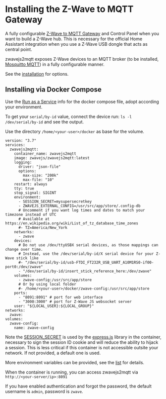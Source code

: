 # Installing the Z-Wave to MQTT Gateway

A fully configurable [Z-Wave to MQTT Gateway](https://zwave-js.github.io/zwavejs2mqtt/#/) and Control Panel  when you want to build a Z-Wave hub. This is necessary for the official Home Assistant integration when you use a Z-Wave USB dongle that acts as central point. 

zwavejs2mqtt exposes Z-Wave devices to an MQTT broker (to be installed, [Mosquitto MQTT](https://mosquitto.org)) in a fully configurable manner.

See the [installation](https://zwave-js.github.io/zwavejs2mqtt/#/getting-started/docker?id=installation) for options.

## Installing via Docker Compose

Use the [Run as a Service](https://zwave-js.github.io/zwavejs2mqtt/#/getting-started/docker?id=run-as-a-service) info for the docker compose file, adopt according your environment.

To get your `serial/by-id` value, connect the device run: `ls -l /dev/serial/by-id` and see the output.

Use the directory `/home/<your-user>/docker` as base for the volume.

```
version: "3.7"
services:
  zwavejs2mqtt:
    container_name: zwavejs2mqtt
    image: zwavejs/zwavejs2mqtt:latest
    logging:
      driver: "json-file"
      options:
        max-size: "200k"
        max-file: "10"
    restart: always
    tty: true
    stop_signal: SIGINT
    environment:
      - SESSION_SECRET=mysupersecretkey
      - ZWAVEJS_EXTERNAL_CONFIG=/usr/src/app/store/.config-db
      # Uncomment if you want log times and dates to match your timezone instead of UTC
      # Available at https://en.wikipedia.org/wiki/List_of_tz_database_time_zones
      #- TZ=America/New_York
    networks:
      - zwave
    devices:
      # Do not use /dev/ttyUSBX serial devices, as those mappings can change over time.
      # Instead, use the /dev/serial/by-id/X serial device for your Z-Wave stick like
      #- "/dev/serial/by-id/usb-FTDI_FT232R_USB_UART_A10M1RS0-if00-port0:/dev/zwave"
      - "/dev/serial/by-id/insert_stick_reference_here:/dev/zwave"
    volumes:
      - zwave-config:/usr/src/app/store
      # Or by using local folder
      #- /home/<your-user>/docker/zwave-config:/usr/src/app/store
    ports:
      - "8091:8091" # port for web interface
      - "3000:3000" # port for Z-Wave JS websocket server
    user: "${LOCAL_USER}:${LOCAL_GROUP}"
networks:
  zwave:
volumes:
  zwave-config:
    name: zwave-config
```

Note the [SESSION_SECRET](https://zwave-js.github.io/zwavejs2mqtt/#/guide/env-vars?id=environment-variables) is used by the [express.js](https://github.com/expressjs/session#secret) library in the container, necessary to sign the session ID cookie and will reduce the ability to hijack a session. This is less critical if this container is not accessible outsite your network. If not provided, a default one is used.

More environment variables can be provided, see the [list](https://zwave-js.github.io/zwavejs2mqtt/#/guide/env-vars?id=environment-variables) for details.

When the container is running, you can access zwavejs2mqtt via `http://<your-server/ip>:8091`

If you have enabled authentication and forgot the password, the default username is `admin`, password is `zwave`.
